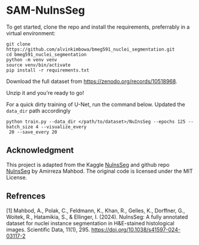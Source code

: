 # SAM-NuInsSeg

To get started, clone the repo and install the requirements, preferrably in a virtual environment:

```
git clone https://github.com/alvinkimbowa/bmeg591_nuclei_segmentation.git
cd bmeg591_nuclei_segmentation
python -m venv venv
source venv/bin/activate
pip install -r requirements.txt

```

Download the full dataset from https://zenodo.org/records/10518968.

Unzip it and you're ready to go!

For a quick dirty training of U-Net, run the command below. Updated the `data_dir` path accordingly

```
python train.py --data_dir </path/to/dataset>/NuInsSeg --epochs 125 --batch_size 4 --visualize_every
 20 --save_every 20
```


## Acknowledgment  
This project is adapted from the Kaggle [NuInsSeg](https://www.kaggle.com/datasets/ipateam/nuinsseg/code?datasetId=1911713) and github repo [NuInsSeg](https://github.com/masih4/NuInsSeg) by Amirreza Mahbod.
The original code is licensed under the MIT License.  

## Refrences
[1] Mahbod, A., Polak, C., Feldmann, K., Khan, R., Gelles, K., Dorffner, G., Woitek, R., Hatamikia, S., & Ellinger, I. (2024). NuInsSeg: A fully annotated dataset for nuclei instance segmentation in H&E-stained histological images. Scientific Data, 11(1), 295. https://doi.org/10.1038/s41597-024-03117-2

